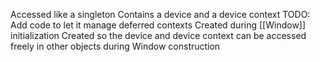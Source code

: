 Accessed like a singleton
Contains a device and a device context
TODO: Add code to let it manage deferred contexts
Created during [[Window]] initialization
Created so the device and device context can be accessed freely in other objects during Window construction